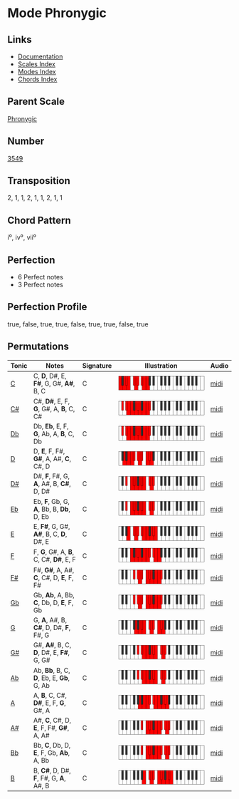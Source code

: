 # Mode Phronygic

## Links

- [Documentation](README.md)
- [Scales Index](Scales.md)
- [Modes Index](Modes.md)
- [Chords Index](Chords.md)

## Parent Scale

[Phronygic](ScalePhronygic.md)

## Number

[3549](https://ianring.com/musictheory/scales/3549)

## Transposition

2, 1, 1, 2, 1, 1, 2, 1, 1

## Chord Pattern

i⁰, iv⁰, vii⁰

## Perfection

- 6 Perfect notes
- 3 Perfect notes

## Perfection Profile

true, false, true, true, false, true, true, false, true

## Permutations

| Tonic | Notes | Signature | Illustration | Audio |
|-------|-------|-----------|--------------|-------|
| [C](ModeCNaturalPhronygic.md) | C, **D**, D#, E, **F#**, G, G#, **A#**, B, C | C | ![CNaturalPhronygic](ModeCNaturalPhronygic.png) | [midi](https://github.com/edipermadi/music/blob/main/docs/ModeCNaturalPhronygic.mid?raw=true) |
| [C#](ModeCSharpPhronygic.md) | C#, **D#**, E, F, **G**, G#, A, **B**, C, C# | C | ![CSharpPhronygic](ModeCSharpPhronygic.png) | [midi](https://github.com/edipermadi/music/blob/main/docs/ModeCSharpPhronygic.mid?raw=true) |
| [Db](ModeDFlatPhronygic.md) | Db, **Eb**, E, F, **G**, Ab, A, **B**, C, Db | C | ![DFlatPhronygic](ModeDFlatPhronygic.png) | [midi](https://github.com/edipermadi/music/blob/main/docs/ModeDFlatPhronygic.mid?raw=true) |
| [D](ModeDNaturalPhronygic.md) | D, **E**, F, F#, **G#**, A, A#, **C**, C#, D | C | ![DNaturalPhronygic](ModeDNaturalPhronygic.png) | [midi](https://github.com/edipermadi/music/blob/main/docs/ModeDNaturalPhronygic.mid?raw=true) |
| [D#](ModeDSharpPhronygic.md) | D#, **F**, F#, G, **A**, A#, B, **C#**, D, D# | C | ![DSharpPhronygic](ModeDSharpPhronygic.png) | [midi](https://github.com/edipermadi/music/blob/main/docs/ModeDSharpPhronygic.mid?raw=true) |
| [Eb](ModeEFlatPhronygic.md) | Eb, **F**, Gb, G, **A**, Bb, B, **Db**, D, Eb | C | ![EFlatPhronygic](ModeEFlatPhronygic.png) | [midi](https://github.com/edipermadi/music/blob/main/docs/ModeEFlatPhronygic.mid?raw=true) |
| [E](ModeENaturalPhronygic.md) | E, **F#**, G, G#, **A#**, B, C, **D**, D#, E | C | ![ENaturalPhronygic](ModeENaturalPhronygic.png) | [midi](https://github.com/edipermadi/music/blob/main/docs/ModeENaturalPhronygic.mid?raw=true) |
| [F](ModeFNaturalPhronygic.md) | F, **G**, G#, A, **B**, C, C#, **D#**, E, F | C | ![FNaturalPhronygic](ModeFNaturalPhronygic.png) | [midi](https://github.com/edipermadi/music/blob/main/docs/ModeFNaturalPhronygic.mid?raw=true) |
| [F#](ModeFSharpPhronygic.md) | F#, **G#**, A, A#, **C**, C#, D, **E**, F, F# | C | ![FSharpPhronygic](ModeFSharpPhronygic.png) | [midi](https://github.com/edipermadi/music/blob/main/docs/ModeFSharpPhronygic.mid?raw=true) |
| [Gb](ModeGFlatPhronygic.md) | Gb, **Ab**, A, Bb, **C**, Db, D, **E**, F, Gb | C | ![GFlatPhronygic](ModeGFlatPhronygic.png) | [midi](https://github.com/edipermadi/music/blob/main/docs/ModeGFlatPhronygic.mid?raw=true) |
| [G](ModeGNaturalPhronygic.md) | G, **A**, A#, B, **C#**, D, D#, **F**, F#, G | C | ![GNaturalPhronygic](ModeGNaturalPhronygic.png) | [midi](https://github.com/edipermadi/music/blob/main/docs/ModeGNaturalPhronygic.mid?raw=true) |
| [G#](ModeGSharpPhronygic.md) | G#, **A#**, B, C, **D**, D#, E, **F#**, G, G# | C | ![GSharpPhronygic](ModeGSharpPhronygic.png) | [midi](https://github.com/edipermadi/music/blob/main/docs/ModeGSharpPhronygic.mid?raw=true) |
| [Ab](ModeAFlatPhronygic.md) | Ab, **Bb**, B, C, **D**, Eb, E, **Gb**, G, Ab | C | ![AFlatPhronygic](ModeAFlatPhronygic.png) | [midi](https://github.com/edipermadi/music/blob/main/docs/ModeAFlatPhronygic.mid?raw=true) |
| [A](ModeANaturalPhronygic.md) | A, **B**, C, C#, **D#**, E, F, **G**, G#, A | C | ![ANaturalPhronygic](ModeANaturalPhronygic.png) | [midi](https://github.com/edipermadi/music/blob/main/docs/ModeANaturalPhronygic.mid?raw=true) |
| [A#](ModeASharpPhronygic.md) | A#, **C**, C#, D, **E**, F, F#, **G#**, A, A# | C | ![ASharpPhronygic](ModeASharpPhronygic.png) | [midi](https://github.com/edipermadi/music/blob/main/docs/ModeASharpPhronygic.mid?raw=true) |
| [Bb](ModeBFlatPhronygic.md) | Bb, **C**, Db, D, **E**, F, Gb, **Ab**, A, Bb | C | ![BFlatPhronygic](ModeBFlatPhronygic.png) | [midi](https://github.com/edipermadi/music/blob/main/docs/ModeBFlatPhronygic.mid?raw=true) |
| [B](ModeBNaturalPhronygic.md) | B, **C#**, D, D#, **F**, F#, G, **A**, A#, B | C | ![BNaturalPhronygic](ModeBNaturalPhronygic.png) | [midi](https://github.com/edipermadi/music/blob/main/docs/ModeBNaturalPhronygic.mid?raw=true) |
